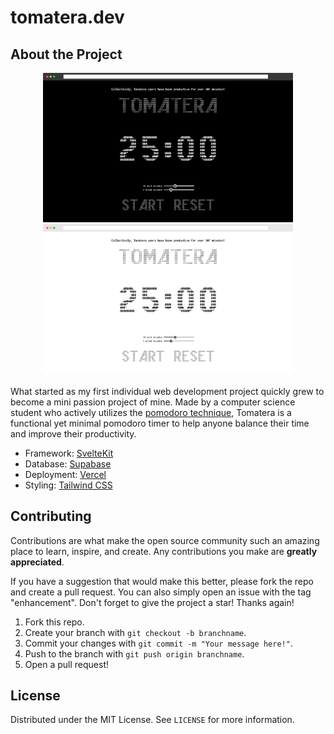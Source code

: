 # tomatera.dev

## About the Project

<div align='center'>
  <img src='screenshots/dark.png' width=400 />
  <img src='screenshots/light.png' width=400 />
  </br></br>
</div

What started as my first individual web development project quickly grew to become a mini passion project of mine. Made by a computer science student who actively utilizes the [pomodoro technique](https://en.wikipedia.org/wiki/Pomodoro_Technique), Tomatera is a functional yet minimal pomodoro timer to help anyone balance their time and improve their productivity.

- Framework: [SvelteKit](https://kit.svelte.dev/)
- Database: [Supabase](https://supabase.com/)
- Deployment: [Vercel](https://vercel.com/)
- Styling: [Tailwind CSS](https://tailwindcss.com/)

## Contributing

Contributions are what make the open source community such an amazing place to learn, inspire, and create. Any contributions you make are **greatly appreciated**.

If you have a suggestion that would make this better, please fork the repo and create a pull request. You can also simply open an issue with the tag "enhancement". Don't forget to give the project a star! Thanks again!

1. Fork this repo.
2. Create your branch with `git checkout -b branchname`.
3. Commit your changes with `git commit -m "Your message here!"`.
4. Push to the branch with `git push origin branchname`.
5. Open a pull request!

## License

Distributed under the MIT License. See `LICENSE` for more information.
